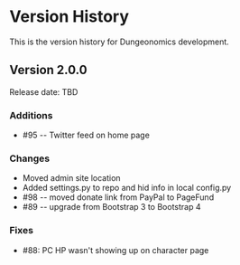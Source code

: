 # Version History

This is the version history for Dungeonomics development.


## Version 2.0.0

Release date: TBD

### Additions

* #95 -- Twitter feed on home page

### Changes

* Moved admin site location
* Added settings.py to repo and hid info in local config.py
* #98 -- moved donate link from PayPal to PageFund
* #89 -- upgrade from Bootstrap 3 to Bootstrap 4

### Fixes

* #88: PC HP wasn't showing up on character page